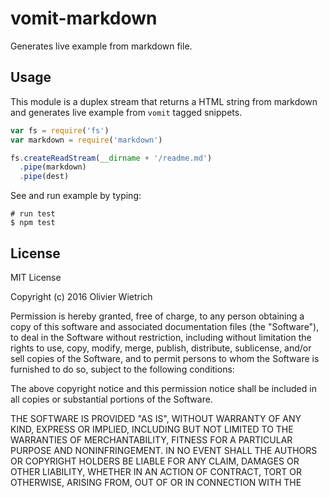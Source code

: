 # vomit-markdown

Generates live example from markdown file.

## Usage

This module is a duplex stream that returns a HTML string from markdown and generates live
example from `vomit` tagged snippets.

```js
var fs = require('fs')
var markdown = require('markdown')

fs.createReadStream(__dirname + '/readme.md')
  .pipe(markdown)
  .pipe(dest)
```

See and run example by typing:

```shell
# run test
$ npm test
```


## License

MIT License

Copyright (c) 2016 Olivier Wietrich

Permission is hereby granted, free of charge, to any person obtaining a copy
of this software and associated documentation files (the "Software"), to deal
in the Software without restriction, including without limitation the rights
to use, copy, modify, merge, publish, distribute, sublicense, and/or sell
copies of the Software, and to permit persons to whom the Software is
furnished to do so, subject to the following conditions:

The above copyright notice and this permission notice shall be included in all
copies or substantial portions of the Software.

THE SOFTWARE IS PROVIDED "AS IS", WITHOUT WARRANTY OF ANY KIND, EXPRESS OR
IMPLIED, INCLUDING BUT NOT LIMITED TO THE WARRANTIES OF MERCHANTABILITY,
FITNESS FOR A PARTICULAR PURPOSE AND NONINFRINGEMENT. IN NO EVENT SHALL THE
AUTHORS OR COPYRIGHT HOLDERS BE LIABLE FOR ANY CLAIM, DAMAGES OR OTHER
LIABILITY, WHETHER IN AN ACTION OF CONTRACT, TORT OR OTHERWISE, ARISING FROM,
OUT OF OR IN CONNECTION WITH THE
